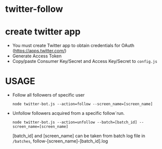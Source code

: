 # twitter-follow

create twitter app
==================
* You must create Twitter app to obtain credentials for OAuth (https://apps.twitter.com/)
* Generate Access Token
* Copy/paste Consumer Key/Secret and Access Key/Secret to `config.js`

USAGE
=====
* Follow all followers of specific user

    `node twitter-bot.js --action=follow --screen_name=[screen_name]`

* Unfollow followers acquired from a specific follow`run.

    `node twitter-bot.js --action=unfollow --batch=[batch_id] --screen_name=[screen_name]`

    [batch_id] and [screen_name] can be taken from batch log file in `/batches`, follow-[screen_name]-[batch_id].log
